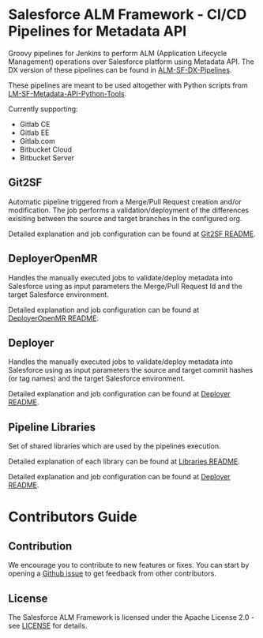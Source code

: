 # Salesforce ALM Framework - CI/CD Pipelines for Metadata API

Groovy pipelines for Jenkins to perform ALM (Application Lifecycle Management) operations over Salesforce platform using Metadata API. The DX version of these pipelines can be found in [ALM-SF-DX-Pipelines](https://github.com/Accenture/ALM-SF-DX-Pipelines).

These pipelines are meant to be used altogether with Python scripts from [LM-SF-Metadata-API-Python-Tools](https://github.com/Accenture/ALM-SF-Metadata-API-Python-Tools).

Currently supporting:
- Gitlab CE
- Gitlab EE
- Gitlab.com
- Bitbucket Cloud 
- Bitbucket Server

## Git2SF

Automatic pipeline triggered from a Merge/Pull Request creation and/or modification. The job performs a validation/deployment of the differences exisiting between the source and target branches in the configured org. 

Detailed explanation and job configuration can be found at [Git2SF README](/docs/Git2SF_README.md).

## DeployerOpenMR

Handles the manually executed jobs to validate/deploy metadata into Salesforce using as input parameters the Merge/Pull Request Id and the target Salesforce environment.

Detailed explanation and job configuration can be found at [DeployerOpenMR README](/docs/DeployerOpenMR_README.md).

## Deployer

Handles the manually executed jobs to validate/deploy metadata into Salesforce using as input parameters the source and target commit hashes (or tag names) and the target Salesforce environment.

Detailed explanation and job configuration can be found at [Deployer README](/docs/Deployer_README.md).

## Pipeline Libraries

Set of shared libraries which are used by the pipelines execution.

Detailed explanation of each library can be found at [Libraries README](/var/README.md).

Detailed explanation and job configuration can be found at [Deployer README](/docs/Deployer_README.md).


# Contributors Guide

## Contribution

We encourage you to contribute to new features or fixes. You can start by opening a
[Github issue](https://github.com/Accenture/ALM-SF-DX-Pipelines/issues) to get feedback from other contributors.

## License

The Salesforce ALM Framework is licensed under the Apache License 2.0 - see [LICENSE](LICENSE) for details.
